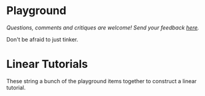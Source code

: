 # Playground

_Questions, comments and critiques are welcome! Send your feedback
[here](https://docs.google.com/forms/d/1IxbiDtyP-UOx3hRGu3o2I-iVll95xQ6I_pW8JS3TZ2k/viewform?entry.1677546962=The+p5+playground)._

Don't be afraid to just tinker.

# Linear Tutorials

These string a bunch of the playground items together to construct a linear
tutorial.
